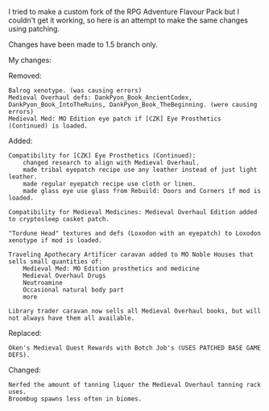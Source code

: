 I tried to make a custom fork of the RPG Adventure Flavour Pack but I couldn't get it working, so here is an attempt to make the same changes using patching.

Changes have been made to 1.5 branch only.

My changes:

Removed:

    Balrog xenotype. (was causing errors)
    Medieval Overhaul defs: DankPyon_Book_AncientCodex, DankPyon_Book_IntoTheRuins, DankPyon_Book_TheBeginning. (were causing errors)
    Medieval Med: MO Edition eye patch if [CZK] Eye Prosthetics (Continued) is loaded.

Added:

    Compatibility for [CZK] Eye Prosthetics (Continued):
        changed research to align with Medieval Overhaul.
        made tribal eyepatch recipe use any leather instead of just light leather.
        made regular eyepatch recipe use cloth or linen.
        made glass eye use glass from Rebuild: Doors and Corners if mod is loaded.

    Compatibility for Medieval Medicines: Medieval Overhaul Edition added to cryptosleep casket patch.

    "Tordune Head" textures and defs (Loxodon with an eyepatch) to Loxodon xenotype if mod is loaded.

    Traveling Apothecary Artificer caravan added to MO Noble Houses that sells small quantities of:
        Medieval Med: MO Edition prosthetics and medicine
        Medieval Overhaul Drugs
        Neutroamine
        Occasional natural body part
        more

    Library trader caravan now sells all Medieval Overhaul books, but will not always have them all available.

Replaced:

    Oken's Medieval Quest Rewards with Botch Job's (USES PATCHED BASE GAME DEFS).

Changed:

    Nerfed the amount of tanning liquor the Medieval Overhaul tanning rack uses.
    Broombug spawns less often in biomes.
